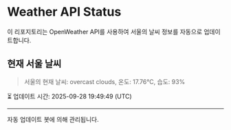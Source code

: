 
# Weather API Status

이 리포지토리는 OpenWeather API를 사용하여 서울의 날씨 정보를 자동으로 업데이트합니다.

## 현재 서울 날씨
> 서울의 현재 날씨: overcast clouds, 온도: 17.76°C, 습도: 93%

⏳ 업데이트 시간: 2025-09-28 19:49:49 (UTC)

---
자동 업데이트 봇에 의해 관리됩니다.
